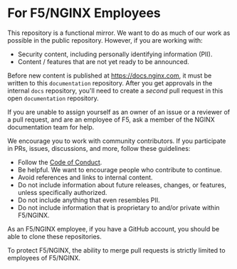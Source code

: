 # For F5/NGINX Employees

This repository is a functional mirror. We want to do as much of our work as possible in the
public repository. However, if you are working with:

- Security content, including personally identifying information (PII).
- Content / features that are not yet ready to be announced.

Before new content is published at https://docs.nginx.com, it must be written to this `documentation` repository. After you get approvals in the internal `docs` repository, you'll need to create a _second_ pull request in this open `documentation` repository.

If you are unable to assign yourself as an owner of an issue or a reviewer of a pull request, and are an employee of F5, ask a member of the NGINX documentation team for help.

We encourage you to work with community contributors. If you participate in
PRs, issues, discussions, and more, follow these guidelines:

- Follow the [Code of Conduct](./CODE_OF_CONDUCT.md).
- Be helpful. We want to encourage people who contribute to continue.
- Avoid references and links to internal content. 
- Do not include information about future releases, changes, or features, unless
  specifically authorized.
- Do not include anything that even resembles PII.
- Do not include information that is proprietary to and/or private within F5/NGINX.

As an F5/NGINX employee, if you have a GitHub account, you should be able to clone these repositories.

To protect F5/NGINX, the ability to merge pull requests is strictly limited to employees of F5/NGINX.
